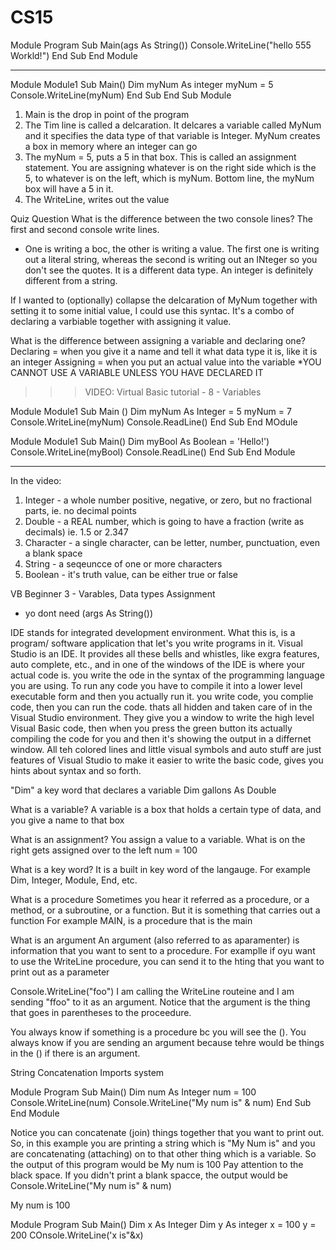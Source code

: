 # CS15
Module Program
  Sub Main(ags As String())
    Console.WriteLine("hello 555 Workld!")
  End Sub
End Module
________
Module Module1
  Sub Main()
  Dim myNum As integer
  myNum = 5
  Console.WriteLine(myNum)
 End Sub
End Sub Module
  1. Main is the drop in point of the program
  2. The Tim line is called a delcaration. It delcares a variable called MyNum
  and it specifies the data type of that variable is Integer. MyNum creates a box in 
  memory where an integer can go
  3. The myNum = 5, puts a 5 in that box. This is called an assignment statement. You are
  assigning whatever is on the right side which is the 5, to whatever is on the left, which
  is myNum. Bottom line, the myNum box will have a  5 in it. 
  4. The WriteLine, writes out the value
  
  Quiz Question
  What is the difference between the two console lines? The first and second console write lines.
  - One is writing a boc, the other is writing a value. The first one is writing out a literal 
  string, whereas the second is writing out an INteger so you don't see the quotes. It is a 
  different data type. An integer is definitely different from a string.
  
  If I wanted to (optionally) collapse the delcaration of MyNum together with setting it to some initial value,
  I could use this syntac. It's a combo of declaring a varbiable together with assigning it value.
  
  What is the difference between assigning a variable and declaring one? 
  Declaring = when you give it a name and tell it what data type it is, like it is an integer
  Assigning = when you put an actual value into the variable
  *YOU CANNOT USE A VARIABLE UNLESS YOU HAVE DECLARED IT
  
  >>>VIDEO: Virtual Basic tutorial - 8 - Variables
  
  Module Module1
    Sub Main ()
      Dim myNum As Integer = 5
      myNum = 7
      Console.WriteLine(myNum)
      Console.ReadLine()
     End Sub
   End MOdule
   
   Module Module1
    Sub Main()
        Dim myBool As Boolean = 'Hello!')
        Console.WriteLine(myBool)
        Console.ReadLine()
    End Sub
End Module
_________
In the video:
1. Integer - a whole number positive, negative, or zero, but no fractional parts,
ie. no decimal points
2. Double - a REAL number, which is going to have a fraction (write as decimals)
ie. 1.5 or 2.347
3. Character - a single character, can be letter, number, punctuation, even a blank
space 
4. String - a seqeuncce of one or more characters
5. Boolean - it's truth value, can be either true or false 

VB Beginner 3 - Varables, Data types Assignment 
- yo dont need (args As String())

IDE stands for integrated development environment. What this is, is a program/
software application that let's you write programs in it. Visual Studio is an IDE.
It provides all these bells and whistles, like exgra features, auto complete, etc.,
and in one of the windows of the IDE is where your actual code is. you write
the ode in the syntax of the programming language you are using. To run any code you have to compile
it into a lower level executable form and then you actually run it. you write code,
you complie code, then you can run the code. thats all hidden and taken care of in the Visual
Studio environment. They give you a window to write the high
level Visual Basic code, then when you press the green button its actually compiling
the code for you and then it's showing the output in a differnet window. All teh colored lines 
and little visual symbols and auto stuff are just features of Visual Studio to make
it easier to write the basic code, gives you hints about syntax and so forth. 

"Dim" a key word that declares a variable 
Dim gallons As Double

What is a variable? 
A variable is a box that holds a certain type of data, and you give a name to that box

What is an assignment? 
You assign a value to a variable. What is on the right gets assigned over to the left
num = 100 

What is a key word? 
It is  a built in key word of the langauge. For example Dim, Integer, Module, End, etc. 

What is a procedure
Sometimes you hear it referred as a procedure, or a method, or a subroutine, or a function.
But it is something that carries out a function 
For example MAIN, is a procedure that is the main 

What is an argument 
An argument (also referred to as aparamenter) is information that you want to sent to a
procedure. For examplle if oyu want to use the WriteLine procedure, you can send it to 
the hting that you want to print out as a parameter 

Console.WriteLine("foo")
I am calling the WriteLine routeine and I am sending "ffoo" to it as an argument.
Notice that the argument is the thing that goes in parentheses to the proceedure.

You always know if something is a procedure bc you will see the (). You always know
if you are sending an argument because tehre would be things in the () if there is an argument.

String Concatenation
Imports system 

Module Program
  Sub Main()
    Dim num As Integer
    num = 100
    Console.WriteLine(num)
    Console.WriteLine("My num is" & num)
  End Sub
End Module 

Notice you can concatenate (join) things together that you want to print out. So, in 
this example you are printing a string which is "My Num is" and you are concatenating (attaching) on to that
other thing which is a variable. So the output of this program would be
My num is 100
Pay attention to the black space. If you didn't print a blank spacce, the output would be 
Console.WriteLine("My num is" & num)

My num is 100 

Module Program
  Sub Main()
  Dim x As Integer
  Dim y As integer
  x = 100
  y = 200
  COnsole.WriteLine('x is"&x)
